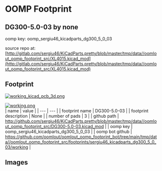 # OOMP Footprint  
## DG300-5.0-03  by none  
  
oomp key: oomp_sergiu46_kicadparts_dg300_5_0_03  
  
source repo at: [http://gitlab.com/sergiu46/KiCadParts.pretty/blob/master/tmp/data//oomlout_oomp_footprint_src/XL4015.kicad_mod](http://gitlab.com/sergiu46/KiCadParts.pretty/blob/master/tmp/data//oomlout_oomp_footprint_src/XL4015.kicad_mod)  
## Footprint  
  
[![working_kicad_pcb_3d.png](working_kicad_pcb_3d_600.png)](working_kicad_pcb_3d.png)  
  
[![working.png](working_600.png)](working.png)  
| name | value | 
| --- | --- | 
| footprint name | DG300-5.0-03 | 
| footprint description | None | 
| number of pads | 3 | 
| github path | http://github.com/sergiu46/KiCadParts.pretty/blob/master/tmp/data//oomlout_oomp_footprint_src/DG300-5.0-03.kicad_mod | 
| oomp key | oomp_sergiu46_kicadparts_dg300_5_0_03 | 
| oomp bot github | https://github.com/oomlout/oomlout_oomp_footprint_bot/tree/main/tmp/data//oomlout_oomp_footprint_src/footprints/sergiu46_kicadparts_dg300_5_0_03/working | 
## Images  
